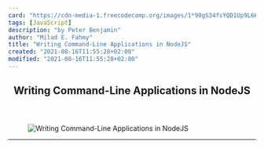 ```yaml
---
card: "https://cdn-media-1.freecodecamp.org/images/1*90gS34fsYQD1Up9L6KHwmw.jpeg"
tags: [JavaScript]
description: "by Peter Benjamin"
author: "Milad E. Fahmy"
title: "Writing Command-Line Applications in NodeJS"
created: "2021-08-16T11:55:28+02:00"
modified: "2021-08-16T11:55:28+02:00"
---
```

<div class="site-wrapper">
<main id="site-main" class="site-main outer">
<div class="inner">
<article class="post-full post tag-javascript tag-nodejs tag-linux tag-programming tag-technology ">
<header class="post-full-header">
<h1 class="post-full-title">Writing Command-Line Applications in NodeJS</h1>
</header>
<figure class="post-full-image">
<picture>
<source media="(max-width: 700px)" sizes="1px" srcset="data:image/gif;base64,R0lGODlhAQABAIAAAAAAAP///yH5BAEAAAAALAAAAAABAAEAAAIBRAA7 1w">
<source media="(min-width: 701px)" sizes="(max-width: 800px) 400px,
(max-width: 1170px) 700px,
1400px" srcset="https://cdn-media-1.freecodecamp.org/images/1*90gS34fsYQD1Up9L6KHwmw.jpeg 300w,
https://cdn-media-1.freecodecamp.org/images/1*90gS34fsYQD1Up9L6KHwmw.jpeg 600w,
https://cdn-media-1.freecodecamp.org/images/1*90gS34fsYQD1Up9L6KHwmw.jpeg 1000w,
https://cdn-media-1.freecodecamp.org/images/1*90gS34fsYQD1Up9L6KHwmw.jpeg 2000w">
<img onerror="this.style.display='none'" src="https://cdn-media-1.freecodecamp.org/images/1*90gS34fsYQD1Up9L6KHwmw.jpeg" alt="Writing Command-Line Applications in NodeJS">
</picture>
</figure>
<section class="post-full-content">
<div class="post-content medium-migrated-article">
</div>
<hr>
</section>
</article>
</div>
</main>
</div>
<!-- Google Tag Manager (noscript) -->
<!-- End Google Tag Manager (noscript) -->
